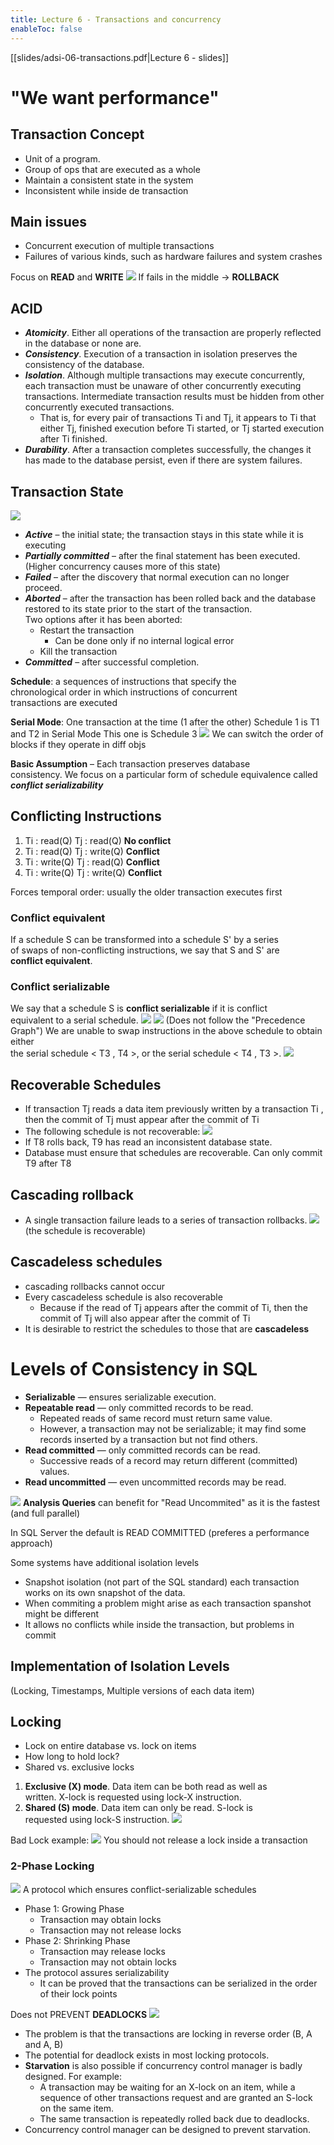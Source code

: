 ```yaml
---
title: Lecture 6 - Transactions and concurrency
enableToc: false
---
```

[[slides/adsi-06-transactions.pdf|Lecture 6 - slides]]
# "We want performance"

## Transaction Concept
- Unit of a program.
- Group of ops that are executed as a whole
- Maintain a consistent state in the system
- Inconsistent while inside de transaction

## Main issues
- Concurrent execution of multiple transactions
- Failures of various kinds, such as hardware failures and system crashes

Focus on **READ** and **WRITE**
![](assets/transac.png)
If fails in the middle -> **ROLLBACK**

## ACID
- ***Atomicity***. Either all operations of the transaction are properly reflected in the database or none are.  
- ***Consistency***. Execution of a transaction in isolation preserves the   consistency of the database.  
- ***Isolation***. Although multiple transactions may execute concurrently, each transaction must be unaware of other concurrently executing transactions. Intermediate transaction results must be hidden from other concurrently executed transactions. 
	- That is, for every pair of transactions Ti and Tj, it appears to Ti that either Tj, finished execution before Ti started, or Tj started execution after Ti finished.  
- ***Durability***. After a transaction completes successfully, the changes it has made to the database persist, even if there are system failures.

## Transaction State
![](assets/transac_state.png)
- ***Active*** – the initial state; the transaction stays in this state while it is executing  
- ***Partially committed*** – after the final statement has been executed. (Higher concurrency causes more of this state)
- ***Failed*** – after the discovery that normal execution can no longer proceed.  
- ***Aborted*** – after the transaction has been rolled back and the database restored to its state prior to the start of the transaction.  
	Two options after it has been aborted:  
	- Restart the transaction  
		- Can be done only if no internal logical error  
	- Kill the transaction  
- ***Committed*** – after successful completion.



**Schedule**: a sequences of instructions that specify the  
chronological order in which instructions of concurrent  
transactions are executed

**Serial Mode**: One transaction at the time (1 after the other)
Schedule 1 is T1 and T2 in Serial Mode
This one is Schedule 3 
![](assets/serail_sched.png)
We can switch the order of blocks if they operate in diff objs

**Basic Assumption** – Each transaction preserves database  
consistency.
We focus on a particular form of schedule equivalence called  
***conflict serializability***


## Conflicting Instructions
1. Ti : read(Q)    Tj : read(Q)     **No conflict**  
2. Ti : read(Q)    Tj : write(Q)    **Conflict**  
3. Ti : write(Q)    Tj : read(Q)    **Conflict**  
4. Ti : write(Q)    Tj : write(Q)    **Conflict**

Forces temporal order: usually the older transaction executes first

### Conflict equivalent
If a schedule S can be transformed into a schedule S' by a series  
of swaps of non-conflicting instructions, we say that S and S' are  
**conflict equivalent**.  

### Conflict serializable
We say that a schedule S is **conflict serializable** if it is conflict  
equivalent to a serial schedule.
![](assets/conf_serl.png)
![](assets/non_conf_srl.png)
(Does not follow the "Precedence Graph")
We are unable to swap instructions in the above schedule to obtain either  
the serial schedule < T3 , T4 >, or the serial schedule < T4 , T3 >.
![](assets/serl_test.png)


## Recoverable Schedules
- If transaction Tj reads a data item previously written by a transaction Ti , then the commit of Tj must appear after the commit of Ti  
- The following schedule is not recoverable:
![](assets/unrec.png)
- If T8 rolls back, T9 has read an inconsistent database state.  
- Database must ensure that schedules are recoverable.
Can only commit T9 after T8

## Cascading rollback
- A single transaction failure leads to a series of transaction rollbacks.
![](assets/casc_sch.png)
(the schedule is recoverable)

## Cascadeless schedules
- cascading rollbacks cannot occur
- Every cascadeless schedule is also recoverable 
	- Because if the read of Tj appears after the commit of Ti, then the commit of Tj will also appear after the commit of Ti
- It is desirable to restrict the schedules to those that are  **cascadeless**

# Levels of Consistency in SQL
- **Serializable** — ensures serializable execution.  
- **Repeatable read** — only committed records to be read.  
	- Repeated reads of same record must return same value.  
	- However, a transaction may not be serializable; it may find some records inserted by a transaction but not find others.  
- **Read committed** — only committed records can be read.  
	- Successive reads of a record may return different (committed) values.  
- **Read uncommitted** — even uncommitted records may be read.


![](assets/const.png)
**Analysis Queries** can benefit for "Read Uncommited" as it is the fastest (and full parallel)

In SQL Server the default is READ COMMITTED (preferes a performance approach)

Some systems have additional isolation levels  
- Snapshot isolation (not part of the SQL standard) each transaction works on its own snapshot of the data. 
- When commiting a problem might arise as each transaction spanshot might be different
- It allows no conflicts while inside the transaction, but problems in commit


## Implementation of Isolation Levels
(Locking, Timestamps, Multiple versions of each data item)

## Locking
- Lock on entire database vs. lock on items  
- How long to hold lock?  
- Shared vs. exclusive locks

1. **Exclusive (X) mode**. Data item can be both read as well as  
written. X-lock is requested using lock-X instruction.  
2. **Shared (S) mode**. Data item can only be read. S-lock is  
requested using lock-S instruction.
![](assets/lock_comp.png)

Bad Lock example:
![](assets/bad_lock.png)
You should not release a lock inside a transaction

### 2-Phase Locking
![](assets/2P_lock.png)
A protocol which ensures conflict-serializable schedules  
- Phase 1: Growing Phase  
	- Transaction may obtain locks  
	- Transaction may not release locks  
- Phase 2: Shrinking Phase  
	- Transaction may release locks  
	- Transaction may not obtain locks 
- The protocol assures serializability  
	- It can be proved that the transactions can be serialized in the order of  their lock points

Does not PREVENT **DEADLOCKS**
![](assets/DEADL.png)
- The problem is that the transactions are locking in reverse order (B, A and A, B)
- The potential for deadlock exists in most locking protocols.  
- **Starvation** is also possible if concurrency control manager is badly designed. For example:  
	- A transaction may be waiting for an X-lock on an item, while a sequence of other transactions request and are granted an S-lock on the same item.  
	- The same transaction is repeatedly rolled back due to deadlocks.  
- Concurrency control manager can be designed to prevent starvation.


